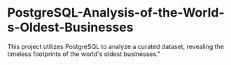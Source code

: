 # PostgreSQL-Analysis-of-the-World-s-Oldest-Businesses
 This project utilizes PostgreSQL to analyze a curated dataset, revealing the timeless footprints of the world's oldest businesses."
